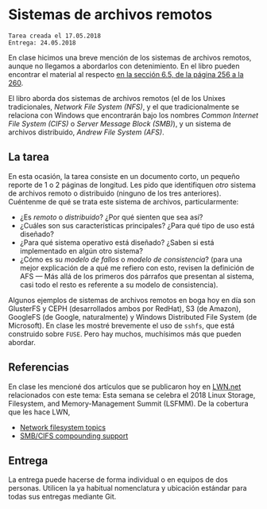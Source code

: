 # Sistemas de archivos remotos

    Tarea creada el 17.05.2018
	Entrega: 24.05.2018

En clase hicimos una breve mención de los sistemas de archivos
remotos, aunque no llegamos a abordarlos con detenimiento. En el libro
pueden encontrar el material al respecto [en la sección 6.5, de la
página 256 a la
260](http://sistop.org/pdf/sistemas_operativos.pdf#page=256).

El libro aborda dos sistemas de archivos remotos (el de los Unixes
tradicionales, *Network File System (NFS)*, y el que tradicionalmente
se relaciona con Windows que encontrarán bajo los nombres *Common
Internet File System (CIFS)* o *Server Message Block (SMB)*), y un
sistema de archivos distribuido, *Andrew File System (AFS)*.

## La tarea

En esta ocasión, la tarea consiste en un documento corto, un pequeño
reporte de 1 o 2 páginas de longitud. Les pido que identifiquen *otro*
sistema de archivos remoto o distribuido (ninguno de los tres
anteriores). Cuéntenme de qué se trata este sistema de archivos,
particularmente:

- ¿Es _remoto_ o _distribuido_? ¿Por qué sienten que sea así?
- ¿Cuáles son sus características principales? ¿Para qué tipo de uso
  está diseñado?
- ¿Para qué sistema operativo está diseñado? ¿Saben si está
  implementado en algún otro sistema?
- ¿Cómo es su _modelo de fallos_ o _modelo de consistencia_? (para una
  mejor explicación de a qué me refiero con esto, revisen la
  definición de AFS — Más allá de los primeros dos párrafos que
  presentan al sistema, casi todo el resto es referente a su modelo de
  consistencia).

Algunos ejemplos de sistemas de archivos remotos en boga hoy en día
son GlusterFS y CEPH (desarrollados ambos por RedHat), S3 (de Amazon),
GoogleFS (de Google, naturalmente) y Windows Distributed File System
(de Microsoft). En clase les mostré brevemente el uso de `sshfs`, que
está construido sobre `FUSE`. Pero hay muchos, muchísimos más que
pueden abordar.

## Referencias

En clase les mencioné dos artículos que se publicaron hoy en 
[LWN.net](https://lwn.net/) relacionados con este tema: Esta semana se
celebra el 2018 Linux Storage, Filesystem, and Memory-Management Summit
(LSFMM). De la cobertura que les hace LWN,

- [Network filesystem topics](https://lwn.net/SubscriberLink/754506/f312df34b988f603/)
- [SMB/CIFS compounding support](https://lwn.net/SubscriberLink/754507/98c73dcca48f0d0c/)

## Entrega

La entrega puede hacerse de forma individual o en equipos de dos
personas. Utilicen la ya habitual nomenclatura y ubicación estándar
para todas sus entregas mediante Git.
